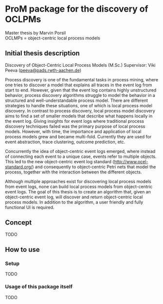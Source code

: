 # ProM package for the discovery of OCLPMs
Master thesis by Marvin Porsil\
OCLMPs = object-centric local process models

## Initial thesis description
Discovery of Object-Centric Local Process Models (M.Sc.)
Supervisor: Viki Peeva (peeva@pads.rwth-aachen.de)

Process discovery is one of the fundamental tasks in process mining, where one tries to discover a model that explains all traces in the event log from start to end. However, given that the event log contains highly unstructured behavior, process discovery algorithms struggle to model the behavior in a structured and well-understandable process model. There are different strategies to handle these situations, one of which is local process model discovery. In contrast to process discovery, local process model discovery aims to find a set of smaller models that describe what happens locally in the event log. Giving insights for event logs where traditional process discovery techniques failed was the primary purpose of local process models. However, with time, the importance and application of local process models grew and became multi-fold. Currently they are used for event abstraction, trace clustering, outcome prediction, etc.

Concurrently the idea of object-centric event logs emerged, where instead of connecting each event to a unique case, events refer to multiple objects. This led to the new object-centric event log standard (http://www.ocel-standard.org/) and consequently to object-centric Petri nets that model the process, together with the interaction between the different objects.

Although multiple approaches exist for discovering local process models from event logs, none can build local process models from object-centric event logs. The goal of this thesis is to create an algorithm that, given an object-centric event log, will discover and return object-centric local process models. In addition to the algorithm, a user friendly and fully functional UI is required.

## Concept
TODO

## How to use
### Setup
TODO
### Usage of this package itself
TODO